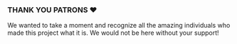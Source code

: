 ### THANK YOU PATRONS :heart:

We wanted to take a moment and recognize all the amazing individuals who made this project what it is. We would not be here without your support!
